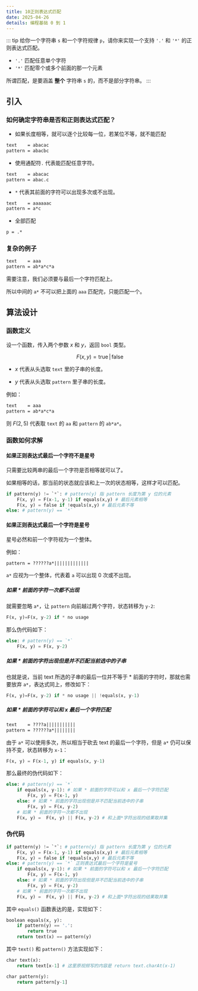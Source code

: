 ```yaml
---
title: 10正则表达式匹配
date: 2025-04-26
details: 编程基础 0 到 1
---
```


::: tip
给你一个字符串 `s` 和一个字符规律 `p`，请你来实现一个支持 `'.'` 和 `'*'` 的正则表达式匹配。

- `'.'` 匹配任意单个字符
- `'*'` 匹配零个或多个前面的那一个元素

所谓匹配，是要涵盖 **整个** 字符串 `s` 的，而不是部分字符串。
:::

## 引入

### 如何确定字符串是否和正则表达式匹配？

- 如果长度相等，就可以逐个比较每一位，若某位不等，就不能匹配

```txt
text    = abacac
pattern = abacbc
```

- 使用通配符`.` 代表能匹配任意字符。

```txt
text    = abacac
pattern = abac.c
```

- `*` 代表其前面的字符可以出现多次或不出现。

```txt
text    = aaaaaac
pattern = a*c
```

- 全部匹配

```txt
p = .*
```

### 复杂的例子

```txt
text    = aaa
pattern = ab*a*c*a
```

需要注意，我们必须要与最后一个字符匹配上。

所以中间的 `a*` 不可以把上面的 `aaa` 匹配完，只能匹配一个。

## 算法设计

### 函数定义

设一个函数，传入两个参数 $x$ 和 $y$，返回 `bool` 类型。

$$
F(x,\,y)=\text{true}\,|\,\text{false}
$$

- $x$ 代表从头选取 `text` 里的子串的长度。

- $y$ 代表从头选取 `pattern` 里子串的长度。

例如：

```txt
text    = aaa
pattern = ab*a*c*a
```

则 $F(2,\,5)$ 代表取 `text` 的 `aa` 和 `pattern` 的 `ab*a*`。

### 函数如何求解

#### 如果正则表达式最后一个字符不是星号

只需要比较两串的最后一个字符是否相等就可以了。

如果相等的话，那当前的状态就应该和上一次的状态相等，这样才可以匹配。

```python
if pattern(y) != `*`: # pattern(y) 指 pattern 长度为第 y 位的元素
	F(x, y) = F(x-1, y-1) if equals(x,y) # 最后元素相等
	F(x, y) = false if !equals(x,y) # 最后元素不等
else: # pattern(y) == `*`
```

#### 如果正则表达式最后一个字符是星号

星号必然和前一个字符视为一个整体。

例如：

```txt
pattern = ??????a*|||||||||||||
```

`a*` 应视为一个整体，代表着 `a` 可以出现 0 次或不出现。

##### 如果 * 前面的字符一次都不出现

就需要忽略 `a*`，让 `pattern` 向前越过两个字符，状态转移为 `y-2`:

```python
F(x, y)=F(x, y-2) if * no usage
```

那么伪代码如下：
```python
else: # pattern(y) == `*`
	F(x, y) = F(x, y-2)
```

##### 如果 * 前面的字符出现但是并不匹配当前选中的子串

也就是说，当前 text 所选的子串的最后一位并不等于 * 前面的字符时，那就也需要放弃 `a*`，表达式同上，修改如下：

```python
F(x, y)=F(x, y-2) if * no usage || !equals(x, y-1)
```

##### 如果 * 前面的字符可以和 x 最后一个字符匹配

```txt
text    = ????a|||||||||||
pattern = ??????a*||||||||
```

由于 `a*` 可以使用多次，所以相当于砍去 text 的最后一个字符，但是 `a*` 仍可以保持不变，状态转移为 `x-1`：

```python
F(x, y) = F(x-1, y) if equals(x, y-1)
```

那么最终的伪代码如下：
```python
else: # pattern(y) == `*`
	if equals(x, y-1): # 如果 * 前面的字符可以和 x 最后一个字符匹配
		F(x, y) = F(x-1, y)
	else: # 如果 * 前面的字符出现但是并不匹配当前选中的子串
		F(x, y) = F(x, y-2)
	# 如果 * 前面的字符一次都不出现
	F(x, y) =  F(x, y) || F(x, y-2) # 和上面*字符出现的结果取并集
```

### 伪代码

```python
if pattern(y) != `*`: # pattern(y) 指 pattern 长度为第 y 位的元素
	F(x, y) = F(x-1, y-1) if equals(x,y) # 最后元素相等
	F(x, y) = false if !equals(x,y) # 最后元素不等
else: # pattern(y) == `*` 正则表达式最后一个字符是星号
	if equals(x, y-1): # 如果 * 前面的字符可以和 x 最后一个字符匹配
		F(x, y) = F(x-1, y)
	else: # 如果 * 前面的字符出现但是并不匹配当前选中的子串
		F(x, y) = F(x, y-2)
	# 如果 * 前面的字符一次都不出现
	F(x, y) =  F(x, y) || F(x, y-2) # 和上面*字符出现的结果取并集
```

其中 `equals()` 函数表达的是，实现如下：

```python
boolean equals(x, y):
	if pattern(y) == '.':
		return true
	return text(x) == pattern(y)
```

其中 `text()` 和 `pattern()` 方法实现如下：

```python
char text(x):
	return text[x-1] # 这里原视频写的内容是 return text.charAt(x-1)

char pattern(y):
	return pattern[y-1]
```